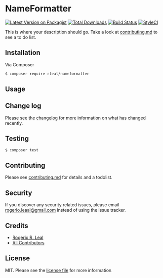 # NameFormatter

[![Latest Version on Packagist][ico-version]][link-packagist]
[![Total Downloads][ico-downloads]][link-downloads]
[![Build Status][ico-travis]][link-travis]
[![StyleCI][ico-styleci]][link-styleci]

This is where your description should go. Take a look at [contributing.md](contributing.md) to see a to do list.

## Installation

Via Composer

``` bash
$ composer require rleal/nameformatter
```

## Usage

## Change log

Please see the [changelog](changelog.md) for more information on what has changed recently.

## Testing

``` bash
$ composer test
```

## Contributing

Please see [contributing.md](contributing.md) for details and a todolist.

## Security

If you discover any security related issues, please email rogerio.leaal@gmail.com instead of using the issue tracker.

## Credits

- [Rogerio R. Leal][link-author]
- [All Contributors][link-contributors]

## License

MIT. Please see the [license file](license.md) for more information.

[ico-version]: https://img.shields.io/packagist/v/rleal/nameformatter.svg?style=flat-square
[ico-downloads]: https://img.shields.io/packagist/dt/rleal/nameformatter.svg?style=flat-square
[ico-travis]: https://img.shields.io/travis/rleal/nameformatter/master.svg?style=flat-square
[ico-styleci]: https://styleci.io/repos/12345678/shield

[link-packagist]: https://packagist.org/packages/rleal/nameformatter
[link-downloads]: https://packagist.org/packages/rleal/nameformatter
[link-travis]: https://travis-ci.org/rleal/nameformatter
[link-styleci]: https://styleci.io/repos/12345678
[link-author]: https://github.com/rleal
[link-contributors]: ../../contributors
